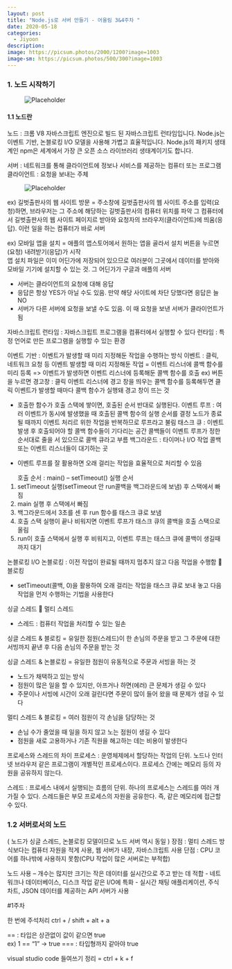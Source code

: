 ```yaml
---
layout: post
title: "Node.js로 서버 만들기 - 어울림 3&4주차 "
date: 2020-05-18
categories:
  - Jiyoon
description:
image: https://picsum.photos/2000/1200?image=1003
image-sm: https://picsum.photos/500/300?image=1003
---
```


<h3>1. 노드 시작하기</h3>

<figure>
  <img src="https://blog.naver.com/love_junim/220565922518" alt="Placeholder"/>
</figure>

<h4>1.1 노드란</h4>
노드 : 크롬 V8 자바스크립트 엔진으로 빌드 된 자바스크립트 런타임입니다. 
Node.js는 이벤트 기반, 논블로킹 I/O 모델을 사용해 가볍고 효율적입니다. 
Node.js의 패키지 생태계인 npm은 세계에서 가장 큰 오픈 소스 라이브러리 생태계이기도 합니다.

서버 : 네트워크를 통해 클라이언트에 정보나 서비스를 제공하는 컴퓨터 또는 프로그램
클라이언트 : 요청을 보내는 주체


<figure>
  <img src="https://blog.naver.com/love_junim/220565922518" alt="Placeholder"/>
</figure>

ex) 길벗출판사의 웹 사이트 방문
 = 주소창에 길벗출판사의 웹 사이트 주소를 입력(요청)하면, 
 브라우저는 그 주소에 해당하는 길벗출판사의 컴퓨터 위치를 파악 
 그 컴퓨터에서 길벗출판사의 웹 사이트 페이지르 받아와 요청자의 브라우저(클라이언트)에 띄움(응답). 
 이런 일을 하는 컴퓨터가 바로 서버
 
ex) 모바일 앱을 설치
 = 애플의 앱스토어에서 원하는 앱을 골라서 설치 버튼을 누르면(요청) 내려받기(응답)가 시작   
 앱 설치 파일은 이미 어딘가에 저장되어 있으므로 여러분이 그곳에서 데이터를 받아와 
 모바일 기기에 설치할 수 있는 것. 그 어딘가가 구글과 애플의 서버

<ul>
 <li>서버는 클라이언트의 요청에 대해 응답</li>
 <li>응답은 항상 YES가 아닐 수도 있음. 만약 해당 사이트에 차단 당했다면 응답은 늘 NO</li>
 <li>서버가 다른 서버에 요청을 보낼 수도 있음. 이 때 요청을 보낸 서버가 클라이언트가 됨</li>
</ul>

자바스크립트 런타임 : 자바스크립트 프로그램을 컴퓨터에서 실행할 수 있다
 런타임 : 특정 언어로 만든 프로그램을 실행할 수 있는 환경

이벤트 기반 : 이벤트가 발생할 때 미리 지정해둔 작업을 수행하는 방식
 이벤트 : 클릭, 네트워크 요청 등
이벤트 발생할 때 미리 지정해둔 작업 = 이벤트 리스너에 콜백 함수를 미리 등록
 => 이벤트가 발생하면 이벤트 리스너에 등록해둔 콜백 함수를 호출
   ex) 버튼을 누르면 경고창 : 클릭 이벤트 리스너에 경고 창을 띄우는 콜백 함수를 등록해두면 
   클릭 이벤트가 발생할 때마다 콜백 함수가 실행돼 경고 창이 뜨는 것

* 호출한 함수가 호출 스택에 쌓이면, 호출된 순서 반대로 실행된다.
 이벤트 루프 : 여러 이벤트가 동시에 발생했을 때 호출된 콜백 함수의 실행 순서를 결정
		       노드가 종료될 때까지 이벤트 처리르 위한 작업을 반복하므로 루프라고 불림
태스크 큐 : 이벤트 발생 후 호출되어야 할 콜백 함수들이 기다리는 공간
		     콜백들이 이벤트 루프가 정한 순서대로 줄을 서 있으므로 콜백 큐라고 부름
 백그라운드 : 타이머나 I/O 작업 콜백 또는 이벤트 리스너들이 대기하는 곳

- 이벤트 루프를 잘 활용하면 오래 걸리는 작업을 효율적으로 처리할 수 있음

<ol>
호출 순서 : main() – setTimeout() 
실행 순서 
<li> setTimeout 실행(setTimeout 안 run콜백을 백그라운드에 보냄) 후 스택에서 빠짐</li>
<li> main 실행 후 스택에서 빠짐 </li>
<li> 백그라운드에서 3초를 센 후 run 함수를 태스크 큐로 보냄</li>
<li> 호출 스택 실행이 끝나 비워지면 이벤트 루프가 태스크 큐의 콜백을 호출 스택으로 올림</li>
<li> run이 호출 스택에서 실행 후 비워지고, 이벤트 루프는 태스크 큐에 콜백이 생길때까지 대기</li>
</ol>

논블로킹 I/O
논블로킹 : 이전 작업이 완료될 때까지 멈추지 않고 다음 작업을 수행함  블로킹
* setTimeout(콜백, 0)을 활용하여 오래 걸리는 작업을 태스크 큐로 보내 놓고 
다음 작업을 먼저 수행하는 기법을 사용한다 



싱글 스레드  멀티 스레드
 * 스레드 : 컴퓨터 작업을 처리할 수 있는 일손

싱글 스레드 & 블로킹 = 유일한 점원(스레드)이 한 손님의 주문을 받고 
그 주문에 대한 서빙까지 끝낸 후 다음 손님의 주문을 받는 것

싱글 스레드 & 논블로킹 = 유일한 점원이 유동적으로 주문과 서빙을 하는 것
 - 노드가 채택하고 있는 방식
 - 점원이 많은 일을 할 수 있지만, 아프거나 하면(에러) 큰 문제가 생길 수 있다
 - 주문이나 서빙에 시간이 오래 걸린다면 주문이 많이 들어 왔을 때 문제가 생길 수 있다 

멀티 스레드 & 블로킹 = 여러 점원이 각 손님을 담당하는 것
 - 손님 수가 줄었을 때 일을 하지 않고 노는 점원이 생길 수 있다
 - 점원을 새로 고용하거나 기존 직원을 해고하는 데는 비용이 발생한다

프로세스와 스레드의 차이
 프로세스 : 운영체제에서 할당하는 작업의 단위. 노드나 인터넷 브라우저 같은 프로그램이 
 개별적인 프로세스이다. 프로세스 간에는 메모리 등의 자원을 공유하지 않는다.
 
 스레드 : 프로세스 내에서 실행되는 흐름의 단위. 하나의 프로세스는 스레드를 여러 개 가질 수 있다. 
 스레드들은 부모 프로세스의 자원을 공유한다. 즉, 같은 메모리에 접근할 수 있다.
 
<h3>1.2 서버로서의 노드</h3>
 ( 노드가 싱글 스레드, 논블로킹 모델이므로 노드 서버 역시 동일 )
 장점 : 멀티 스레드 방식보다는 컴퓨터 자원을 적게 사용, 웹 서버가 내장, 자바스크립트 사용
 단점 : CPU 코어를 하나밖에 사용하지 못함(CPU 작업이 많은 서버로는 부적합)

 노드 사용 – 개수는 많지만 크기는 작은 데이터를 실시간으로 주고 받는 데 적합
           - 네트워크나 데이터베이스, 디스크 작업 같은 I/O에 특화
           - 실시간 채팅 애플리케이션, 주식 차트, JSON 데이터를 제공하는 API 서버가 사용

#1주차

한 번에 주석처리
 ctrl + /
 shift + alt + a

== : 타입은 상관없이 값이 같으면 true  
ex) 1 == “1”  -> true
=== : 타입형까지 같아야 true

visual studio code 들여쓰기 정리
 = ctrl + k + f
 
 
